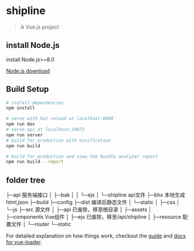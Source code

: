 # shipline

> A Vue.js project

## install Node.js

install Node.js>=8.0

[Node.js download](https://nodejs.org/)
## Build Setup

``` bash
# install dependencies
npm install

# serve with hot reload at localhost:8080
npm run dev
# serve api at localhost:10072
npm run server
# build for production with minification
npm run build

# build for production and view the bundle analyzer report
npm run build --report
```
## folder tree
├─api 服务端接口
│  ├─bak
│  │  └─ejs
│  └─shipline api文件
├─bhx 本地生成html,json
├─build
├─config
├─dist 编译后静态文件
│  └─static
│      ├─css
│      └─js
├─src 源文件
│  ├─api 已废除，移至根目录
│  ├─assets
│  ├─components Vue组件
│  ├─ejs 已废除，移至/api/shipline
│  ├─resource 配置文件
│  └─router
└─static

For detailed explanation on how things work, checkout the [guide](http://vuejs-templates.github.io/webpack/) and [docs for vue-loader](http://vuejs.github.io/vue-loader).
